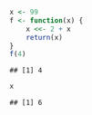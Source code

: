 
```r
x <- 99
f <- function(x) {
    x <<- 2 + x
    return(x)
}
f(4)
```

```
## [1] 4
```

```r
x
```

```
## [1] 6
```

